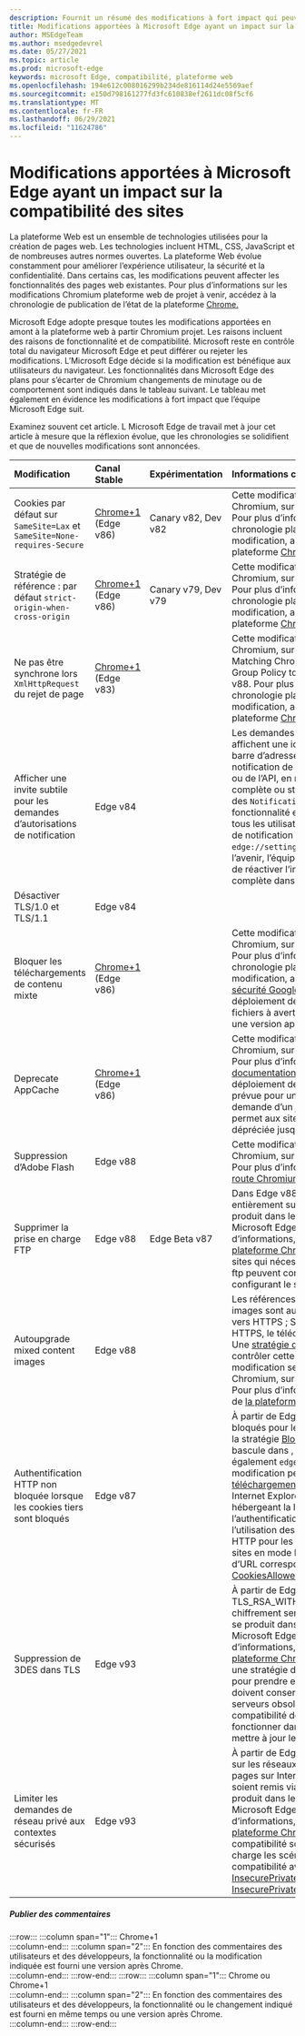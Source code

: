 ```yaml
---
description: Fournit un résumé des modifications à fort impact qui peuvent avoir un impact sur la compatibilité des sites
title: Modifications apportées à Microsoft Edge ayant un impact sur la compatibilité des sites
author: MSEdgeTeam
ms.author: msedgedevrel
ms.date: 05/27/2021
ms.topic: article
ms.prod: microsoft-edge
keywords: microsoft Edge, compatibilité, plateforme web
ms.openlocfilehash: 194e612c008016299b234de816114d24e5569aef
ms.sourcegitcommit: e150d798161277fd3fc610838ef2611dc08f5cf6
ms.translationtype: MT
ms.contentlocale: fr-FR
ms.lasthandoff: 06/29/2021
ms.locfileid: "11624786"
---
```

# <a name="site-compatibility-impacting-changes-coming-to-microsoft-edge"></a>Modifications apportées à Microsoft Edge ayant un impact sur la compatibilité des sites  

La plateforme Web est un ensemble de technologies utilisées pour la création de pages web.  Les technologies incluent HTML, CSS, JavaScript et de nombreuses autres normes ouvertes.  La plateforme Web évolue constamment pour améliorer l’expérience utilisateur, la sécurité et la confidentialité.  Dans certains cas, les modifications peuvent affecter les fonctionnalités des pages web existantes.  Pour plus d’informations sur les modifications Chromium plateforme web de projet à venir, accédez à la chronologie de publication de l’état de la plateforme [Chrome.][ChromestatusFeaturesSchedule]  

Microsoft Edge adopte presque toutes les modifications apportées en amont à la plateforme web à partir Chromium projet.  Les raisons incluent des raisons de fonctionnalité et de compatibilité.  Microsoft reste en contrôle total du navigateur Microsoft Edge et peut différer ou rejeter les modifications.  L’Microsoft Edge décide si la modification est bénéfique aux utilisateurs du navigateur.  Les fonctionnalités dans Microsoft Edge des plans pour s’écarter de Chromium changements de minutage ou de comportement sont indiqués dans le tableau suivant.  Le tableau met également en évidence les modifications à fort impact que l’équipe Microsoft Edge suit.  

Examinez souvent cet article.  L Microsoft Edge de travail met à jour cet article à mesure que la réflexion évolue, que les chronologies se solidifient et que de nouvelles modifications sont annoncées.  

| Modification | Canal Stable | Expérimentation | Informations complémentaires |  
|:--- |:--- |:--- |:--- |
| Cookies par défaut sur `SameSite=Lax` et `SameSite=None-requires-Secure` | [Chrome+1](#release-comments) \(Edge v86\)  | Canary v82, Dev v82 | Cette modification se produit dans le projet Chromium, sur lequel Microsoft Edge est basé.  Pour plus d’informations, y compris la chronologie planifiée par Google pour cette modification, accédez à l’entrée État de la plateforme [Chrome.][ChromestatusFeature5088147346030592]  |  
| Stratégie de référence : par défaut `strict-origin-when-cross-origin` | [Chrome+1](#release-comments) \(Edge v86\)  | Canary v79, Dev v79 | Cette modification se produit dans le projet Chromium, sur lequel Microsoft Edge est basé.  Pour plus d’informations, y compris la chronologie planifiée par Google pour cette modification, accédez à l’entrée État de la plateforme [Chrome.][ChromestatusFeature6251880185331712]  |  
| Ne pas être synchrone lors `XmlHttpRequest` du rejet de page | [Chrome+1](#release-comments) \(Edge v83\) |  | Cette modification se produit dans le projet Chromium, sur lequel Microsoft Edge est basé.  Matching Chrome, Microsoft Edge offers a Group Policy to turn off this change until Edge v88.  Pour plus d’informations, y compris la chronologie planifiée par Google pour cette modification, accédez à l’entrée État de la plateforme [Chrome.][ChromestatusFeature4664843055398912]  |  
| Afficher une invite subtile pour les demandes d’autorisations de notification | Edge v84 |  | Les demandes de notification silencieuses affichent une icône de demande subtile dans la barre d’adresses pour les autorisations de notification de site demandées à l’aide de l’API ou de l’API, en remplaçant l’interface utilisateur complète ou standard de l’invite de présentation des `Notifications` `Push` autorisations.  Cette fonctionnalité est actuellement activée pour tous les utilisateurs.  Pour refuser les demandes de notification silencieuse, accédez à `edge://settings/content/notifications` .  À l’avenir, l’équipe Microsoft Edge peut envisager de réactiver l’invite de notification de volant complète dans certains scénarios.  |  
| Désactiver TLS/1.0 et TLS/1.1 | Edge v84 |  |  |  
| Bloquer les téléchargements de contenu mixte | [Chrome+1](#release-comments) \(Edge v86\)  |  | Cette modification se produit dans le projet Chromium, sur lequel Microsoft Edge est basé.  Pour plus d’informations, y compris la chronologie planifiée par Google pour cette modification, accédez à l’entrée du blog sur [la sécurité Google.][GoogleBlogSecurity20200206]  La planification du déploiement de Microsoft sur les types de fichiers à avertir ou bloquer est planifiée pour une version après Chrome.  |  
| Deprecate AppCache | [Chrome+1](#release-comments) \(Edge v86\)  |  | Cette modification se produit dans le projet Chromium, sur lequel Microsoft Edge est basé.  Pour plus d’informations, accédez à la [documentation WebDev.][WebDevAppCacheRemoval]  La planification du déploiement de Microsoft pour l’annulation est prévue pour une version après Chrome.  La demande d’un [jeton OriginTrial AppCache][ChromeDevelopersOrigintrialsAppCacheOriginTrial] permet aux sites de continuer à utiliser l’API dépréciée jusqu’à Edge v90.  |  
| Suppression d’Adobe Flash | Edge v88  |  | Cette modification se produit dans le projet Chromium, sur lequel Microsoft Edge est basé.  Pour plus d’informations, accédez à la feuille de [route Chromium Adobe Flash.][ChromiumFlashRoadmapSupportRemoved]  | 
| Supprimer la prise en charge FTP | Edge v88  | Edge Beta v87 | Dans Edge v88, la prise en charge ftp est entièrement supprimée.  Cette modification se produit dans le projet Chromium, sur lequel Microsoft Edge est basé.  Pour plus d’informations, accédez à l’entrée d’état [de la plateforme Chrome.][ChromestatusFeature6246151319715840]  Les entreprises qui ont des sites qui nécessitent toujours la prise en charge ftp peuvent continuer à utiliser FTP en configurant le site pour utiliser [le mode IE.][DeployedgeEdgeIeMode]  | 
| Autoupgrade mixed content images | Edge v88  |  | Les références \(HTTP\) non sécurisées aux images sont automatiquement mises à niveau vers HTTPS ; Si l’image n’est pas disponible sur HTTPS, le téléchargement de l’image échoue. Une [stratégie de][DeployedgeMicrosoftEdgePoliciesInsecurecontentallowedforurls] groupe est disponible pour contrôler cette fonctionnalité. Cette modification se produit dans le projet Chromium, sur lequel Microsoft Edge est basé. Pour plus d’informations, accédez à l’entrée État de [la plateforme Chrome.][ChromestatusFeature4926989725073408]  | 
| Authentification HTTP non bloquée lorsque les cookies tiers sont bloqués  | Edge v87  |  | À partir de Edge v87, lorsque les cookies sont bloqués pour les demandes tierces, à l’aide de la stratégie [BlockThirdPartyCookies][DeployedgeMicrosoftEdgePoliciesBlockthirdpartycookies] ou de la bascule dans , l’authentification HTTP est également `edge://settings` interdit. Cette modification peut avoir un impact Enterprise [téléchargements][DeployedgeEdgeIeModePoliciesConfigureUsingUseEnterpriseModeIeWebsiteListPolicy] de la liste des sites en mode Internet Explorer si le point de terminaison hébergeant la liste nécessite l’utilisation de l’authentification HTTP.  Pour autoriser l’utilisation des cookies et de l’authentification HTTP pour les téléchargements de listes de sites en mode Enterprise, ajoutez un modèle d’URL correspondant à la stratégie [CookiesAllowedForURLs.][DeployedgeMicrosoftEdgePoliciesCookiesallowedforurls]  |
| Suppression de 3DES dans TLS  | Edge v93  |  | À partir de Edge v93, la prise en charge de TLS_RSA_WITH_3DES_EDE_CBC_SHA suite de chiffrement sera supprimée. Cette modification se produit dans le projet Chromium, sur lequel Microsoft Edge est basé. Pour plus d’informations, accédez à l’entrée État de [la plateforme Chrome.][ChromestatusFeature6678134168485888] En outre, dans Edge v93, une stratégie de compatibilité sera disponible pour prendre en charge les scénarios qui doivent conserver la compatibilité avec les serveurs obsolètes. Cette stratégie de compatibilité deviendra obsolète et cessera de fonctionner dans Edge v95. Assurez-vous de mettre à jour les serveurs touchés avant. |
| Limiter les demandes de réseau privé aux contextes sécurisés  | Edge v93  |  | À partir de Edge v93, l’accès aux ressources sur les réseaux locaux (intranet) à partir de pages sur Internet nécessite que ces pages soient remis via HTTPS. Cette modification se produit dans le projet Chromium, sur lequel Microsoft Edge est basé. Pour plus d’informations, accédez à l’entrée État de [la plateforme Chrome.][ChromestatusFeature5436853517811712] Deux stratégies de compatibilité sont disponibles pour prendre en charge les scénarios qui doivent conserver la compatibilité avec les pages non sécurisées : [InsecurePrivateNetworkRequestAllowed][DeployEdgeMicrosoftEdgePoliciesInsecurePrivateNetworkRequestAllowed] et [InsecurePrivateNetworkRequestAllowedForUrls][DeployEdgeMicrosoftEdgePoliciesInsecurePrivateNetworkRequestAllowedForUrls]. |

##### <a name="release-comments"></a>Publier des commentaires  

:::row:::
   :::column span="1":::
      Chrome+1  
   :::column-end:::
   :::column span="2":::
      En fonction des commentaires des utilisateurs et des développeurs, la fonctionnalité ou la modification indiquée est fourni une version après Chrome.  
   :::column-end:::
:::row-end:::
:::row:::
   :::column span="1":::
      Chrome ou Chrome+1  
   :::column-end:::
   :::column span="2":::
      En fonction des commentaires des utilisateurs et des développeurs, la fonctionnalité ou le changement indiqué est fourni en même temps ou une version après Chrome.  
   :::column-end:::
:::row-end:::

<!-- links -->  

[DeployedgeEdgeIeMode]: /deployedge/edge-ie-mode "À propos du mode IE | Documents Microsoft"  
[DeployedgeEdgeIeModePoliciesConfigureUsingUseEnterpriseModeIeWebsiteListPolicy]: /deployedge/edge-ie-mode-policies#configure-using-the-use-the-enterprise-mode-ie-website-list-policy "Configurer à l’aide de la stratégie de liste Enterprise de sites web En mode IE - Configurer les stratégies de mode IE | Documents Microsoft"  
[DeployedgeMicrosoftEdgePoliciesBlockthirdpartycookies]: /deployedge/microsoft-edge-policies#blockthirdpartycookies "BlockThirdPartyCookies - Microsoft Edge - Stratégies | Documents Microsoft"  
[DeployedgeMicrosoftEdgePoliciesCookiesallowedforurls]: /deployedge/microsoft-edge-policies#cookiesallowedforurls "CookiesAllowedForUrls - Microsoft Edge - Stratégies | Documents Microsoft"  
[DeployedgeMicrosoftEdgePoliciesInsecurecontentallowedforurls]:  /deployedge/microsoft-edge-policies#insecurecontentallowedforurls "InsecureContentAllowedForUrls - Microsoft Edge - Stratégies | Documents Microsoft"  
[DeployedgeMicrosoftEdgePoliciesSslversionmin]: /deployedge/microsoft-edge-policies#sslversionmin "SSLVersionMin - Microsoft Edge - Stratégies | Documents Microsoft"  
[DeployEdgeMicrosoftEdgePoliciesInsecurePrivateNetworkRequestAllowed]: /deployedge/microsoft-edge-policies#insecureprivatenetworkrequestsallowed "InsecurePrivateNetworkRequestsAllowed - Microsoft Edge - Stratégies | Documents Microsoft"
[DeployEdgeMicrosoftEdgePoliciesInsecurePrivateNetworkRequestAllowedForUrls]: /deployedge/microsoft-edge-policies#insecureprivatenetworkrequestsallowedforurls "InsecurePrivateNetworkRequestsAllowedForUrls - Microsoft Edge - Stratégies | Documents Microsoft"

[ChromestatusFeaturesSchedule]: https://www.chromestatus.com/features/schedule "Calendrier de publication | État de la plateforme Chrome"  
[ChromestatusFeature4664843055398912]: https://chromestatus.com/feature/4664843055398912 "Disallow sync XHR in page dismissal JavaScript | État de la plateforme Chrome"  
[ChromestatusFeature4926989725073408]: https://chromestatus.com/feature/4926989725073408 "Mise à niveau automatique du contenu mixte d’image | État de la plateforme Chrome"  
[ChromestatusFeature5088147346030592]: https://chromestatus.com/feature/5088147346030592 "Valeur par défaut des cookies SameSite=Lax | État de la plateforme Chrome"  
[ChromestatusFeature6246151319715840]: https://chromestatus.com/feature/6246151319715840 "Deprecate FTP support | État de la plateforme Chrome"  
[ChromestatusFeature6251880185331712]: https://chromestatus.com/feature/6251880185331712 "Stratégie de référence : par défaut sur strict-origin-when-cross-origin | État de la plateforme Chrome"  
[ChromestatusFeature6678134168485888]: https://chromestatus.com/feature/6678134168485888 "Supprimer 3DES dans TLS | État de la plateforme Chrome"
[ChromestatusFeature5436853517811712]: https://chromestatus.com/feature/5436853517811712 "Limiter les demandes de réseau privé pour les sous-ressources à des contextes sécurisés | État de la plateforme Chrome"
[ChromiumFlashRoadmapSupportRemoved]: https://www.chromium.org/flash-roadmap#TOC-Flash-Support-Removed-from-Chromium-Target:-Chrome-88---Jan-2021- "Prise en charge flash supprimée de Chromium (Cible : Chrome 88+ - Jan 2021) - Feuille de route flash | Chromium Projets"  

[ChromeDevelopersOrigintrialsAppCacheOriginTrial]: https://developers.chrome.com/origintrials/#/view_trial/1776670052997660673 "Jeton AppCache OriginTrial | Développeurs Chrome"  

[GoogleBlogSecurity20200206]: https://security.googleblog.com/2020/02/protecting-users-from-insecure_6.html "Protection des utilisateurs contre les téléchargements non sécurisés dans Google Chrome - Blog sur la sécurité Google Online" 

[WebDevAppCacheRemoval]: https://web.dev/appcache-removal "Préparation de la suppression d’AppCache | web.dev"  

<!--todo:  cleanup links  -->  
